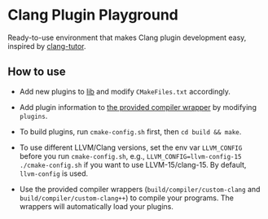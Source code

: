# Clang Plugin Playground

Ready-to-use environment that makes Clang plugin development easy,
inspired by [clang-tutor](https://github.com/banach-space/clang-tutor).

## How to use

- Add new plugins to [lib](./lib) and modify `CMakeFiles.txt` accordingly.

- Add plugin information to [the provided compiler wrapper](./compiler/compiler.cpp) by modifying `plugins`.

- To build plugins, run `cmake-config.sh` first, then `cd build && make`.

- To use different LLVM/Clang versions, set the env var `LLVM_CONFIG` before you run `cmake-config.sh`,
e.g., `LLVM_CONFIG=llvm-config-15 ./cmake-config.sh` if you want to use LLVM-15/clang-15. By default,
`llvm-config` is used.

- Use the provided compiler wrappers (`build/compiler/custom-clang` and `build/compiler/custom-clang++`) to compile your programs. The wrappers will automatically load your plugins.
